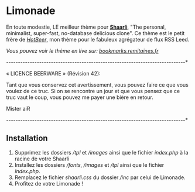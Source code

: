 Limonade
============
En toute modestie, LE meilleur thème pour [**Shaarli**](https://github.com/sebsauvage/Shaarli), "The personal, minimalist, super-fast, no-database delicious clone". 
Ce thème est le petit frère de [*HotBeer*](https://github.com/misterair/HotBeer), mon thème pour le fabuleux agrégateur de flux RSS Leed.


*Vous pouvez voir le thème en live sur: [bookmarks.remitaines.fr](http://bookmarks.remitaines.fr)*

----------------------------------------------------------------------------*

« LICENCE BEERWARE » (Révision 42):

Tant que vous conservez cet avertissement, vous pouvez faire ce que vous voulez de ce truc. Si on se rencontre un jour et que vous pensez que ce truc vaut le coup, vous pouvez me payer une bière en retour.

Mister aiR

----------------------------------------------------------------------------*

Installation
-----------------
1. Supprimez les dossiers */tpl* et */images* ainsi que le fichier *index.php* à la racine de votre Shaarli
2. Installez les dossiers */fonts*, */images* et */tpl* ainsi que le fichier *index.php*.
3. Remplacez le fichier *shaarli.css* du dossier */inc* par celui de Limonade.
4. Profitez de votre Limonade !


